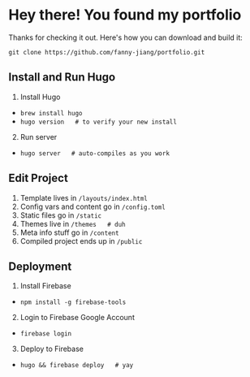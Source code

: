# Hey there! You found my portfolio
Thanks for checking it out. Here's how you can download and build it:

`git clone https://github.com/fanny-jiang/portfolio.git`

## Install and Run Hugo
1. Install Hugo
  * `brew install hugo`
  * `hugo version   # to verify your new install`
2. Run server
  * `hugo server   # auto-compiles as you work`

## Edit Project
1. Template lives in `/layouts/index.html`
2. Config vars and content go in `/config.toml`
3. Static files go in `/static`
4. Themes live in `/themes   # duh`
5. Meta info stuff go in `/content`
6. Compiled project ends up in `/public`

## Deployment
1. Install Firebase
  * `npm install -g firebase-tools`
2. Login to Firebase Google Account
  * `firebase login`
3. Deploy to Firebase
  * `hugo && firebase deploy   # yay`
